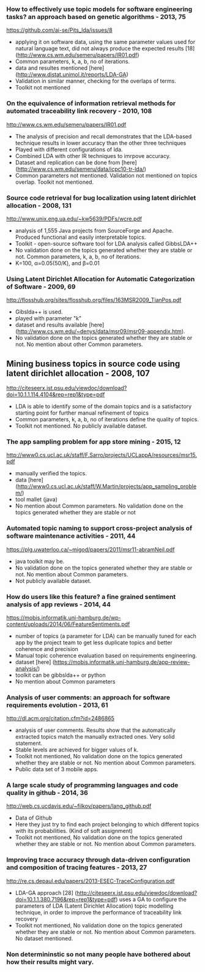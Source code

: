 ### How to effectively use topic models for software engineering tasks? an approach based on genetic algorithms - 2013, 75
https://github.com/ai-se/Pits_lda/issues/8
- applying it on software data, using the same parameter values used for natural language text, did not always produce the expected results [18] (http://www.cs.wm.edu/semeru/papers/IR01.pdf)
- Common parameters, k, a, b, no of iterations.
- data and resultes mentioned [here] (http://www.distat.unimol.it/reports/LDA-GA)
- Validation in similar manner, checking for the overlaps of terms.
- Toolkit not mentioned


### On the equivalence of information retrieval methods for automated traceability link recovery - 2010, 108
http://www.cs.wm.edu/semeru/papers/IR01.pdf
- The analysis of precision and recall demonstrates that the LDA-based technique results in lower accuracy than the other three techniques
- Played with different configurations of lda.
- Combined LDA with other IR techniques to imrpove accuracy.
- Dataset and replication can be done from [here] (http://www.cs.wm.edu/semeru/data/icpc10-tr-lda/)
- Common parameters not mentioned. Validation not mentioned on topics overlap. Toolkit not mentioned.


### Source code retrieval for bug localization using latent dirichlet allocation - 2008, 131
http://www.unix.eng.ua.edu/~kw5639/PDFs/wcre.pdf
- analysis of 1,555 Java projects from SourceForge and Apache. Produced functional and easily interpretable topics.
- Toolkit - open-source software tool for LDA analysis called GibbsLDA++
- No validation done on the topics generated whether they are stable or not. Common parameters, k, a, b, no of iterations.
- K=100, α=0.05(50/K), and β=0.01


### Using Latent Dirichlet Allocation for Automatic Categorization of Software - 2009, 69
http://flosshub.org/sites/flosshub.org/files/163MSR2009_TianPos.pdf
- Gibslda++ is used.
- played with parameter "k"
- dataset and results available [here] (http://www.cs.wm.edu/~denys/data/msr09/msr09-appendix.htm).
- No validation done on the topics generated whether they are stable or not. No mention about other Common parameters.


## Mining business topics in source code using latent dirichlet allocation - 2008, 107
http://citeseerx.ist.psu.edu/viewdoc/download?doi=10.1.1.114.4104&rep=rep1&type=pdf
- LDA is able to identify some of the domain topics and is a satisfactory starting point for further manual refinement of topics
- Common parameters, k, a, b, no of iterations define the quality of topics.
- Toolkit not mentioned. No publicly available dataset.


### The app sampling problem for app store mining - 2015, 12
http://www0.cs.ucl.ac.uk/staff/F.Sarro/projects/UCLappA/resources/msr15.pdf
- manually verified the topics.
- data [here] (http://www0.cs.ucl.ac.uk/staff/W.Martin/projects/app_sampling_problem/)
- tool mallet (java)
- No mention about Common parameters. No validation done on the topics generated whether they are stable or not


### Automated topic naming to support cross-project analysis of software maintenance activities - 2011, 44
https://plg.uwaterloo.ca/~migod/papers/2011/msr11-abramNeil.pdf
- java toolkit may be.
- No validation done on the topics generated whether they are stable or not. No mention about Common parameters.
- Not publicly available dataset. 


### How do users like this feature? a fine grained sentiment analysis of app reviews - 2014, 44
https://mobis.informatik.uni-hamburg.de/wp-content/uploads/2014/06/FeatureSentiments.pdf
- number of topics (a parameter for LDA) can be manually tuned for each app by the project team to get less duplicate topics and better coherence and precision
- Manual topic coherence evaluation based on requirements engineering.
- dataset [here] (https://mobis.informatik.uni-hamburg.de/app-review-analysis/)
- toolkit can be gibbslda++ or python
- No mention about Common parameters


### Analysis of user comments: an approach for software requirements evolution - 2013, 61
http://dl.acm.org/citation.cfm?id=2486865
- analysis of user comments. Results show that the automatically extracted topics match the manually extracted ones. Very solid statement.
- Stable levels are achieved for bigger values of k.
- Toolkit not mentioned, No validation done on the topics generated whether they are stable or not. No mention about Common parameters.
- Public data set of 3 mobile apps.


### A large scale study of programming languages and code quality in github - 2014, 36
http://web.cs.ucdavis.edu/~filkov/papers/lang_github.pdf
- Data of Github
- Here they just try to find each project belonging to which different topics with its probabilities. (Kind of soft assignment)
- Toolkit not mentioned, No validation done on the topics generated whether they are stable or not. No mention about Common parameters.


### Improving trace accuracy through data-driven configuration and composition of tracing features - 2013, 27
http://re.cs.depaul.edu/papers/2013-ESEC-TraceConfiguration.pdf
- LDA-GA approach [28] (http://citeseerx.ist.psu.edu/viewdoc/download?doi=10.1.1.380.7196&rep=rep1&type=pdf) uses a GA to configure the parameters of LDA (Latent Dirichlet Allocation) topic modelling technique, in order to improve the performance of traceability link recovery
- Toolkit not mentioned, No validation done on the topics generated whether they are stable or not. No mention about Common parameters. No dataset mentioned.



### Non determininstic so not many people have bothered about how their results might vary.
